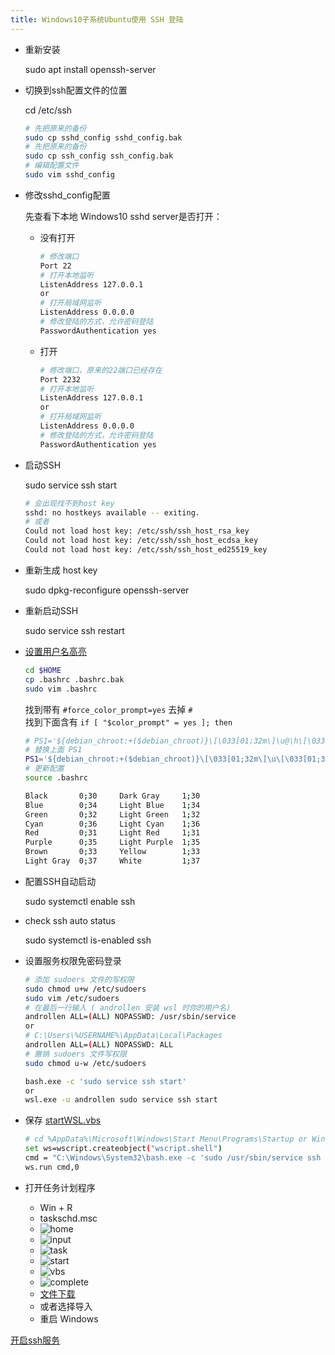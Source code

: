 ```yaml
---
title: Windows10子系统Ubuntu使用 SSH 登陆
---
```


- 重新安装

  sudo apt install openssh-server

- 切换到ssh配置文件的位置

  cd /etc/ssh

  ```sh
  # 先把原来的备份
  sudo cp sshd_config sshd_config.bak
  # 先把原来的备份
  sudo cp ssh_config ssh_config.bak
  # 编辑配置文件
  sudo vim sshd_config
  ```

- 修改sshd_config配置

  先查看下本地 Windows10 sshd server是否打开：

  - 没有打开

    ```sh
    # 修改端口
    Port 22
    # 打开本地监听
    ListenAddress 127.0.0.1
    or
    # 打开局域网监听
    ListenAddress 0.0.0.0
    # 修改登陆的方式，允许密码登陆
    PasswordAuthentication yes
    ```

  - 打开

    ```sh
    # 修改端口，原来的22端口已经存在
    Port 2232
    # 打开本地监听
    ListenAddress 127.0.0.1
    or
    # 打开局域网监听
    ListenAddress 0.0.0.0
    # 修改登陆的方式，允许密码登陆
    PasswordAuthentication yes
    ```

- 启动SSH

  sudo service ssh start

  ```sh
  # 会出现找不到host key
  sshd: no hostkeys available -- exiting.
  # 或者
  Could not load host key: /etc/ssh/ssh_host_rsa_key
  Could not load host key: /etc/ssh/ssh_host_ecdsa_key
  Could not load host key: /etc/ssh/ssh_host_ed25519_key
  ```

- 重新生成 host key

  sudo dpkg-reconfigure openssh-server

- 重新启动SSH

  sudo service ssh restart

- [设置用户名高亮](https://askubuntu.com/questions/123268/changing-colors-for-user-host-directory-information-in-terminal-command-prompt)

  ```sh
  cd $HOME
  cp .bashrc .bashrc.bak
  sudo vim .bashrc
  ```

  找到带有 `#force_color_prompt=yes` 去掉 `#`  
  找到下面含有 `if [ "$color_prompt" = yes ]; then`

  ``` sh
  # PS1='${debian_chroot:+($debian_chroot)}\[\033[01;32m\]\u@\h\[\033[00m\]:\[\033[01;34m\]\w\[\033[00m\]\$ '
  # 替换上面 PS1
  PS1='${debian_chroot:+($debian_chroot)}\[\033[01;32m\]\u\[\033[01;36m\]@\[\033[01;32m\]\h\[\033[00m\]:\[\033[01;34m\]\w\[\033[00m\]\$ '
  # 更新配置
  source .bashrc
  ```

  ```sh
  Black       0;30     Dark Gray     1;30
  Blue        0;34     Light Blue    1;34
  Green       0;32     Light Green   1;32
  Cyan        0;36     Light Cyan    1;36
  Red         0;31     Light Red     1;31
  Purple      0;35     Light Purple  1;35
  Brown       0;33     Yellow        1;33
  Light Gray  0;37     White         1;37  
  ```

- 配置SSH自动启动

  sudo systemctl enable ssh

- check ssh auto status

  sudo systemctl is-enabled ssh

- 设置服务权限免密码登录
  
  ```sh
  # 添加 sudoers 文件的写权限
  sudo chmod u+w /etc/sudoers
  sudo vim /etc/sudoers
  # 在最后一行输入 ( androllen 安装 wsl 时你的用户名)
  androllen ALL=(ALL) NOPASSWD: /usr/sbin/service
  or
  # C:\Users\%USERNAME%\AppData\Local\Packages
  androllen ALL=(ALL) NOPASSWD: ALL
  # 撤销 sudoers 文件写权限
  sudo chmod u-w /etc/sudoers
  ```

  ```sh
  bash.exe -c 'sudo service ssh start'
  or
  wsl.exe -u androllen sudo service ssh start
  ```

- 保存 [startWSL.vbs][wslvbs_id]

  ```sh
  # cd %AppData%\Microsoft\Windows\Start Menu\Programs\Startup or Win + R -> shell:startup
  set ws=wscript.createobject("wscript.shell")
  cmd = "C:\Windows\System32\bash.exe -c 'sudo /usr/sbin/service ssh start'"
  ws.run cmd,0
  ```

- 打开任务计划程序

  - Win + R
  - taskschd.msc
  - ![home](Assets/20190514132518.png)
  - ![input](Assets/20190514132721.png)
  - ![task](Assets/20190514132845.png)
  - ![start](Assets/20190514133108.png)
  - ![vbs](Assets/20190514133140.png)
  - ![complete](Assets/20190514133202.png)
  - [文件下载][taskvbs_id]
  - 或者选择导入
  - 重启 Windows

[开启ssh服务](https://www.cnblogs.com/seekwind/p/10256262.html)  

[wslvbs_id]: Assets/startWSL.vbs
[taskvbs_id]: Assets/AutoService.xml
